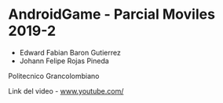 # AndroidGame - Parcial Moviles 2019-2

- Edward Fabian Baron Gutierrez
- Johann Felipe Rojas Pineda

Politecnico Grancolombiano

Link del video - www.youtube.com/
